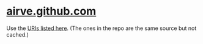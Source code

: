 [airve.github.com](http://airve.github.com)
================

Use the [URIs listed here](http://airve.github.com). (The ones in the repo are the same source but not cached.)